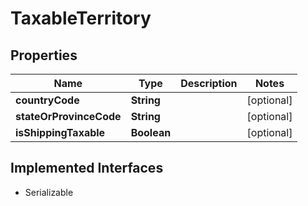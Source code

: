 

# TaxableTerritory


## Properties

| Name | Type | Description | Notes |
|------------ | ------------- | ------------- | -------------|
|**countryCode** | **String** |  |  [optional] |
|**stateOrProvinceCode** | **String** |  |  [optional] |
|**isShippingTaxable** | **Boolean** |  |  [optional] |


## Implemented Interfaces

* Serializable


